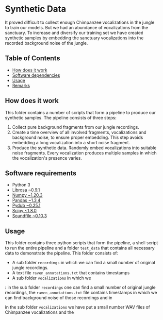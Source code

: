 # Synthetic Data

It proved difficult to collect enough Chimpanzee vocalizations in the jungle to train our models. But we had an abundance of vocalizations from the sanctuary. To increase and diversify our training set we have created synthetic samples by embedding the sanctuary vocalizations into the recorded background noise of the jungle.

## Table of Contents

- [How does it work](#how-does-it-work)
- [Software dependencies](#software-requirements)
- [Usage](#usage)
- [Remarks](#remarks)

## How does it work

This folder contains a number of scripts that form a pipeline to produce our synthetic samples. The pipeline consists of three steps:

1. Collect pure background fragments from our jungle recordings.
2. Create a time overview of all involved fragments, vocalizations and background noise, to ensure proper embedding. This step avoids embedding a long vocalization into a short noise fragment.
3. Produce the synthetic data. Randomly embed vocalizations into suitable noise fragments. Every vocalization produces multiple samples in which the vocalization's presence varies.


## Software requirements

- Python 3
- [Librosa ~0.9.1](https://librosa.org/doc/latest/index.html)
- [Numpy ~1.20.3](https://numpy.org/)
- [Pandas ~1.3.4](https://pandas.pydata.org)
- [Pydub ~0.25.1](https://pypi.org/project/pydub/)
- [Scipy ~1.8.0](https://scipy.org/)
- [Soundfile ~0.10.3](https://pysoundfile.readthedocs.io/en/latest/)

## Usage

This folder contains three python scripts that form the pipeline, a shell script to run the entire pipeline and a folder `test_data` that contains all necessary data to demonstrate the pipeline. This folder consists of:

- A sub folder `recordings` in which we can find a small number of original jungle recordings.
- A text file `raven_annotations.txt` that contains timestamps 
- A sub folder `vocalizations` in which we 




: in the sub folder `recordings` one can find a small number of original jungle recordings, the `raven_annotations.txt` file contains timestamps in which we can find background noise of those recordings and in 


in the sub folder `vocalizations` we have put a small number WAV files of Chimpanzee vocalizations and the 